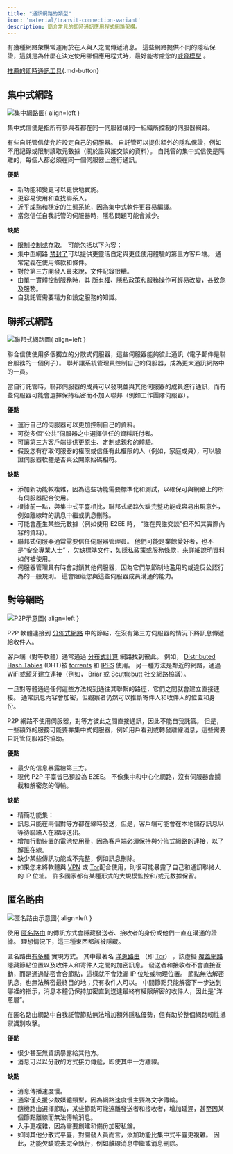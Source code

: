 ```yaml
---
title: "通訊網路的類型"
icon: 'material/transit-connection-variant'
description: 簡介常見的即時通訊應用程式網路架構。
---
```


有幾種網路架構常運用於在人與人之間傳遞消息。 這些網路提供不同的隱私保證，這就是為什麼在決定使用哪個應用程式時，最好能考慮您的[威脅模型](../basics/threat-modeling.md) 。

[推薦的即時通訊工具](../real-time-communication.md ""){.md-button}

## 集中式網路

![集中網路圖](../assets/img/layout/network-centralized.svg){ align=left }

集中式信使是指所有參與者都在同一伺服器或同一組織所控制的伺服器網路。

有些自託管信使允許設定自己的伺服器。 自託管可以提供額外的隱私保證，例如不用記錄或限制讀取元數據（關於誰與誰交談的資料）。 自託管的集中式信使是隔離的，每個人都必須在同一個伺服器上進行通訊。

**優點**

- 新功能和變更可以更快地實施。
- 更容易使用和查找聯系人。
- 近乎成熟和穩定的生態系統，因為集中式軟件更容易編譯。
- 當您信任自我託管的伺服器時，隱私問題可能會減少。

**缺點**

- [限制控制或存取](https://drewdevault.com/2018/08/08/Signal.html)。 可能包括以下內容：
- 集中型網路 [禁封了](https://github.com/LibreSignal/LibreSignal/issues/37#issuecomment-217211165)可以提供更靈活自定與更佳使用體驗的第三方客戶端。 通常定義在使用條款和條件。
- 對於第三方開發人員來說，文件記錄很糟。
- 由單一實體控制服務時，其 [所有權](https://web.archive.org/web/20210729191953/https://blog.privacytools.io/delisting-wire)、隱私政策和服務操作可輕易改變，甚致危及服務。
- 自我託管需要精力和設定服務的知識。

## 聯邦式網路

![聯邦式網路圖](../assets/img/layout/network-decentralized.svg){ align=left }

聯合信使使用多個獨立的分散式伺服器，這些伺服器能夠彼此通訊（電子郵件是聯合服務的一個例子）。 聯邦讓系統管理員控制自己的伺服器，成為更大通訊網路中的一員。

當自行託管時，聯邦伺服器的成員可以發現並與其他伺服器的成員進行通訊，而有些伺服器可能會選擇保持私密而不加入聯邦（例如工作團隊伺服器）。

**優點**

- 運行自己的伺服器可以更加控制自己的資料。
- 可從多個“公共”伺服器之中選擇信任的資料託付者。
- 可讓第三方客戶端提供更原生、定制或親和的體驗。
- 假設您有存取伺服器的權限或信任有此權限的人（例如，家庭成員），可以驗證伺服器軟體是否與公開原始碼相符。

**缺點**

- 添加新功能較複雜，因為這些功能需要標準化和測試，以確保可與網路上的所有伺服器配合使用。
- 根據前一點，與集中式平臺相比，聯邦式網路欠缺完整功能或容易出現意外，例如離線時的訊息中繼或訊息刪除。
- 可能會產生某些元數據（例如使用 E2EE 時， “誰在與誰交談”但不知其實際內容的資料）。
- 聯邦式伺服器通常需要信任伺服器管理員。 他們可能是業餘愛好者，也不是“安全專業人士” ，欠缺標準文件，如隱私政策或服務條款，來詳細說明資料如何被使用。
- 伺服器管理員有時會封鎖其他伺服器，因為它們無節制地濫用的或違反公認行為的一般規則。 這會阻礙您與這些伺服器成員溝通的能力。

## 對等網路

![P2P示意圖](../assets/img/layout/network-distributed.svg){ align=left }

P2P 軟體連接到 [分佈式網路](https://en.wikipedia.org/wiki/Distributed_networking) 中的節點，在沒有第三方伺服器的情況下將訊息傳遞給收件人。

客戶端（對等軟體）通常通過 [分布式計算](https://en.wikipedia.org/wiki/Distributed_computing) 網路找到彼此。 例如， [Distributed Hash Tables](https://en.wikipedia.org/wiki/Distributed_hash_table) (DHT)被 [torrents](https://en.wikipedia.org/wiki/BitTorrent_(protocol)) 和 [IPFS](https://en.wikipedia.org/wiki/InterPlanetary_File_System) 使用。 另一種方法是鄰近的網路，通過WiFi或藍牙建立連接（例如， Briar 或 [Scuttlebutt](https://scuttlebutt.nz) 社交網路協議）。

一旦對等體通過任何這些方法找到通往其聯繫的路徑，它們之間就會建立直接連接。 通常訊息內容會加密，但觀察者仍然可以推斷寄件人和收件人的位置和身份。

P2P 網路不使用伺服器，對等方彼此之間直接通訊，因此不能自我託管。 但是，一些額外的服務可能要靠集中式伺服器，例如用戶看到或轉發離線消息，這些需要自託管伺服器的協助。

**優點**

- 最少的信息暴露給第三方。
- 現代 P2P 平臺皆已預設為 E2EE。 不像集中和中心化網路，沒有伺服器會攔截和解密您的傳輸。

**缺點**

- 精簡功能集：
- 訊息只能在兩個對等方都在線時發送，但是，客戶端可能會在本地儲存訊息以等待聯絡人在線時送出。
- 增加行動裝置的電池使用量，因為客戶端必須保持與分佈式網路的連接，以了解誰在線。
- 缺少某些傳訊功能或不完整，例如訊息刪除。
- 如果您未將軟體與 [VPN](../vpn.md) 或 [Tor](../tor.md)配合使用，則很可能暴露了自己和通訊聯絡人的 IP 位址。 許多國家都有某種形式的大規模監控和/或元數據保留。

## 匿名路由

![匿名路由示意圖](../assets/img/layout/network-anonymous-routing.svg){ align=left }

使用 [匿名路由](https://doi.org/10.1007/978-1-4419-5906-5_628) 的傳訊方式會隱藏發送者、接收者的身份或他們一直在溝通的證據。 理想情況下，這三種東西都該被隱藏。

匿名路由[有多種](https://doi.org/10.1145/3182658) 實現方式。 其中最著名 [洋蔥路由](https://en.wikipedia.org/wiki/Onion_routing) （即 [Tor](tor-overview.md)） ，該虛擬 [覆蓋網路](https://en.wikipedia.org/wiki/Overlay_network) 隱藏節點位置以及收件人和寄件人之間的加密訊息。 發送者和接收者不會直接互動，而是通過祕密會合節點，這樣就不會洩漏 IP 位址或物理位置。 節點無法解密訊息，也無法解密最終目的地；只有收件人可以。 中間節點只能解密下一步送到哪裡的指示，消息本體仍保持加密直到送達最終有權限解密的收件人，因此是“洋蔥層”。

在匿名路由網路中自我託管節點無法增加額外隱私優勢，但有助於整個網路軔性抵禦識別攻擊。

**優點**

- 很少甚至無資訊暴露給其他方。
- 消息可以以分散的方式接力傳遞，即使其中一方離線。

**缺點**

- 消息傳播速度慢。
- 通常僅支援少數媒體類型，因為網路速度慢主要為文字傳輸。
- 隨機路由選擇節點，某些節點可能遠離發送者和接收者，增加延遲，甚至因某個節點離線而無法傳輸消息。
- 入手更複雜，因為需要創建和備份加密私鑰。
- 如同其他分散式平臺，對開發人員而言，添加功能比集中式平臺更複雜。 因此，功能欠缺或未完全執行，例如離線消息中繼或消息刪除。
